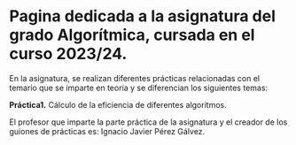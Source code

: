 # Pagina dedicada a la asignatura del grado Algorítmica, cursada en el curso 2023/24.

En la asignatura, se realizan diferentes prácticas relacionadas con el temario que se imparte en teoría y se diferencian los siguientes temas:

**Práctica1.** Cálculo de la eficiencia de diferentes algoritmos.

El profesor que imparte la parte práctica de la asignatura y el creador de los guiones de prácticas es: Ignacio Javier Pérez Gálvez.
